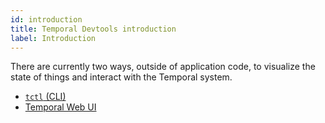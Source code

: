 ```yaml
---
id: introduction
title: Temporal Devtools introduction
label: Introduction
---
```


There are currently two ways, outside of application code, to visualize the state of things and interact with the Temporal system.

- [`tctl` (CLI)](/docs/devtools/tctl)
- [Temporal Web UI](/docs/devtools/web-ui)
